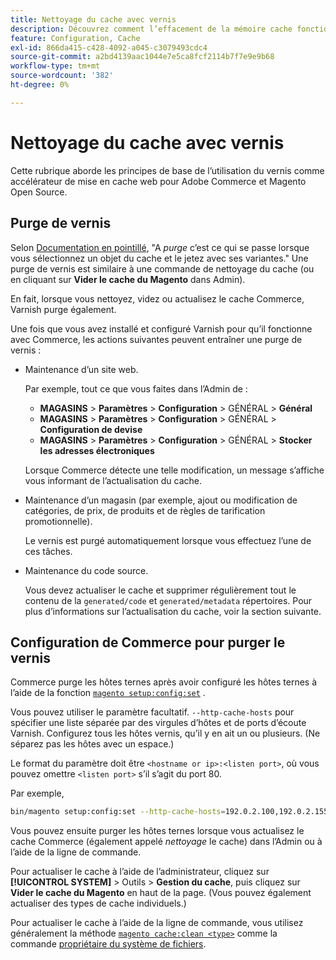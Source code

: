 ```yaml
---
title: Nettoyage du cache avec vernis
description: Découvrez comment l’effacement de la mémoire cache fonctionne avec le vernis et comment l’utiliser comme accélérateur de mise en cache web pour l’application Adobe Commerce.
feature: Configuration, Cache
exl-id: 866da415-c428-4092-a045-c3079493cdc4
source-git-commit: a2bd4139aac1044e7e5ca8fcf2114b7f7e9e9b68
workflow-type: tm+mt
source-wordcount: '382'
ht-degree: 0%

---
```


# Nettoyage du cache avec vernis

Cette rubrique aborde les principes de base de l’utilisation du vernis comme accélérateur de mise en cache web pour Adobe Commerce et Magento Open Source.

## Purge de vernis

Selon [Documentation en pointillé](https://www.varnish-cache.org/docs/trunk/users-guide/purging.html), &quot;A *purge* c’est ce qui se passe lorsque vous sélectionnez un objet du cache et le jetez avec ses variantes.&quot; Une purge de vernis est similaire à une commande de nettoyage du cache (ou en cliquant sur **Vider le cache du Magento** dans Admin).

En fait, lorsque vous nettoyez, videz ou actualisez le cache Commerce, Varnish purge également.

Une fois que vous avez installé et configuré Varnish pour qu’il fonctionne avec Commerce, les actions suivantes peuvent entraîner une purge de vernis :

- Maintenance d’un site web.

  Par exemple, tout ce que vous faites dans l’Admin de :

   - **MAGASINS** > **Paramètres** > **Configuration** > GÉNÉRAL > **Général**
   - **MAGASINS** > **Paramètres** > **Configuration** > GÉNÉRAL > **Configuration de devise**
   - **MAGASINS** > **Paramètres** > **Configuration** > GÉNÉRAL > **Stocker les adresses électroniques**

  Lorsque Commerce détecte une telle modification, un message s’affiche vous informant de l’actualisation du cache.

- Maintenance d’un magasin (par exemple, ajout ou modification de catégories, de prix, de produits et de règles de tarification promotionnelle).

  Le vernis est purgé automatiquement lorsque vous effectuez l’une de ces tâches.

- Maintenance du code source.

  Vous devez actualiser le cache et supprimer régulièrement tout le contenu de la `generated/code` et `generated/metadata` répertoires. Pour plus d’informations sur l’actualisation du cache, voir la section suivante.

## Configuration de Commerce pour purger le vernis

Commerce purge les hôtes ternes après avoir configuré les hôtes ternes à l’aide de la fonction [`magento setup:config:set`](https://devdocs.magento.com/guides/v2.4/reference/cli/magento.html#setupconfigset) .

Vous pouvez utiliser le paramètre facultatif. `--http-cache-hosts` pour spécifier une liste séparée par des virgules d’hôtes et de ports d’écoute Varnish. Configurez tous les hôtes vernis, qu’il y en ait un ou plusieurs. (Ne séparez pas les hôtes avec un espace.)

Le format du paramètre doit être `<hostname or ip>:<listen port>`, où vous pouvez omettre `<listen port>` s’il s’agit du port 80.

Par exemple,

```bash
bin/magento setup:config:set --http-cache-hosts=192.0.2.100,192.0.2.155:6081
```

Vous pouvez ensuite purger les hôtes ternes lorsque vous actualisez le cache Commerce (également appelé *nettoyage* le cache) dans l’Admin ou à l’aide de la ligne de commande.

Pour actualiser le cache à l’aide de l’administrateur, cliquez sur **[!UICONTROL SYSTEM]** > Outils > **Gestion du cache**, puis cliquez sur **Vider le cache du Magento** en haut de la page. (Vous pouvez également actualiser des types de cache individuels.)

Pour actualiser le cache à l’aide de la ligne de commande, vous utilisez généralement la méthode [`magento cache:clean <type>`](../cli/manage-cache.md#clean-and-flush-cache-types) comme la commande [propriétaire du système de fichiers](../../installation/prerequisites/file-system/overview.md).
